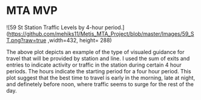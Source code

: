 # MTA MVP

![59 St Station Traffic Levels by 4-hour period.](https://github.com/mehiks11/Metis_MTA_Project/blob/master/Images/59_ST.png?raw=true ,width=432, height= 288)

The above plot depicts an example of the type of visualed guidance for travel that will be provided by station and line. 
I used the sum of exits and entries to indicate activity or traffic in the station during certain 4 hour periods. The hours indicate the starting period for a four hour period. This plot suggest that the best time to travel is early in the morning, late at night, and definetely before noon, where traffic seems to surge for the rest of the day. 
